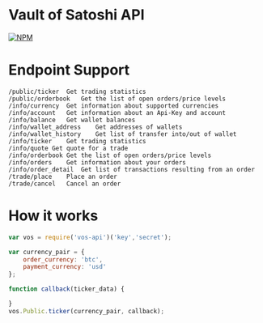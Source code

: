 # Vault of Satoshi API
[![NPM](https://nodei.co/npm/vos-api.png)](https://nodei.co/npm/vos-api/)

# Endpoint Support
```
/public/ticker  Get trading statistics
/public/orderbook   Get the list of open orders/price levels
/info/currency  Get information about supported currencies
/info/account   Get information about an Api-Key and account
/info/balance   Get wallet balances
/info/wallet_address    Get addresses of wallets
/info/wallet_history    Get list of transfer into/out of wallet
/info/ticker    Get trading statistics
/info/quote Get quote for a trade
/info/orderbook Get the list of open orders/price levels
/info/orders    Get information about your orders
/info/order_detail  Get list of transactions resulting from an order
/trade/place    Place an order
/trade/cancel   Cancel an order
```

# How it works
```javascript
var vos = require('vos-api')('key','secret');

var currency_pair = {
    order_currency: 'btc',
    payment_currency: 'usd'
};

function callback(ticker_data) {

}
vos.Public.ticker(currency_pair, callback);
```
